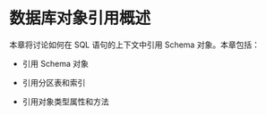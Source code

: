 数据库对象引用概述 
==============================



本章将讨论如何在 SQL 语句的上下文中引用 Schema 对象。本章包括：

* 引用 Schema 对象

  

* 引用分区表和索引

  

* 引用对象类型属性和方法

  



